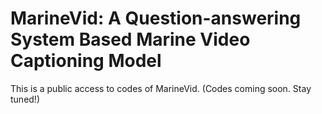# MarineVid: A Question-answering System Based Marine Video Captioning Model
This is a public access to codes of MarineVid. (Codes coming soon. Stay tuned!)
